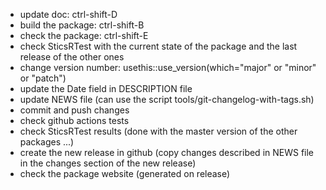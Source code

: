 
* update doc: ctrl-shift-D
* build the package: ctrl-shift-B
* check the package: ctrl-shift-E
* check SticsRTest with the current state of the package and the last release of the other ones
* change version number: usethis::use_version(which="major" or "minor" or "patch")
* update the Date field in DESCRIPTION file
* update NEWS file (can use the script tools/git-changelog-with-tags.sh)
* commit and push changes
* check github actions tests
* check SticsRTest results (done with the master version of the other packages ...)
* create the new release in github (copy changes described in NEWS file in the changes section of the new release)
* check the package website (generated on release) 

